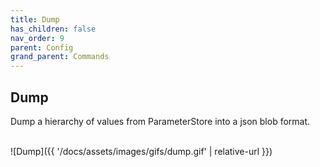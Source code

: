 ```yaml
---
title: Dump
has_children: false
nav_order: 9
parent: Config
grand_parent: Commands
---
```


## Dump

Dump a hierarchy of values from ParameterStore into a json blob format.

<br/>![Dump]({{ '/docs/assets/images/gifs/dump.gif' | relative-url }})<br/>